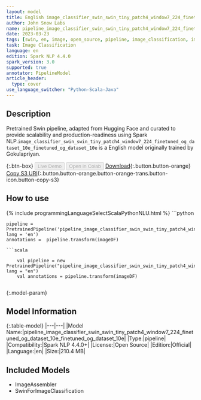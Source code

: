 ```yaml
---
layout: model
title: English image_classifier_swin_swin_tiny_patch4_window7_224_finetuned_og_dataset_10e_finetuned_og_dataset_10e TFSwinForImageClassification from Gokulapriyan
author: John Snow Labs
name: pipeline_image_classifier_swin_swin_tiny_patch4_window7_224_finetuned_og_dataset_10e_finetuned_og_dataset_10e
date: 2023-03-23
tags: [swin, en, image, open_source, pipeline, image_classification, imagenet]
task: Image Classification
language: en
edition: Spark NLP 4.4.0
spark_version: 3.0
supported: true
annotator: PipelineModel
article_header:
  type: cover
use_language_switcher: "Python-Scala-Java"
---
```


## Description

Pretrained  Swin  pipeline, adapted from Hugging Face and curated to provide scalability and production-readiness using Spark NLP.`image_classifier_swin_swin_tiny_patch4_window7_224_finetuned_og_dataset_10e_finetuned_og_dataset_10e` is a English model originally trained by Gokulapriyan.

{:.btn-box}
<button class="button button-orange" disabled>Live Demo</button>
<button class="button button-orange" disabled>Open in Colab</button>
[Download](https://s3.amazonaws.com/auxdata.johnsnowlabs.com/public/models/pipeline_image_classifier_swin_swin_tiny_patch4_window7_224_finetuned_og_dataset_10e_finetuned_og_dataset_10e_en_4.4.0_3.0_1679581425026.zip){:.button.button-orange}
[Copy S3 URI](s3://auxdata.johnsnowlabs.com/public/models/pipeline_image_classifier_swin_swin_tiny_patch4_window7_224_finetuned_og_dataset_10e_finetuned_og_dataset_10e_en_4.4.0_3.0_1679581425026.zip){:.button.button-orange.button-orange-trans.button-icon.button-copy-s3}

## How to use



<div class="tabs-box" markdown="1">
{% include programmingLanguageSelectScalaPythonNLU.html %}
```python

    pipeline = PretrainedPipeline('pipeline_image_classifier_swin_swin_tiny_patch4_window7_224_finetuned_og_dataset_10e_finetuned_og_dataset_10e', lang = 'en')
    annotations =  pipeline.transform(imageDF)
    
```
```scala

    val pipeline = new PretrainedPipeline("pipeline_image_classifier_swin_swin_tiny_patch4_window7_224_finetuned_og_dataset_10e_finetuned_og_dataset_10e", lang = "en")
    val annotations = pipeline.transform(imageDF)
    
```
</div>

{:.model-param}
## Model Information

{:.table-model}
|---|---|
|Model Name:|pipeline_image_classifier_swin_swin_tiny_patch4_window7_224_finetuned_og_dataset_10e_finetuned_og_dataset_10e|
|Type:|pipeline|
|Compatibility:|Spark NLP 4.4.0+|
|License:|Open Source|
|Edition:|Official|
|Language:|en|
|Size:|210.4 MB|

## Included Models

- ImageAssembler
- SwinForImageClassification